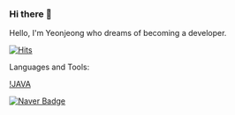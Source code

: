 ### Hi there 👋

<!--
**wjdwjdduswjd/wjdwjdduswjd** is a ✨ _special_ ✨ repository because its `README.md` (this file) appears on your GitHub profile.

Here are some ideas to get you started:

- 🔭 I’m currently working on ...
- 🌱 I’m currently learning ...
- 👯 I’m looking to collaborate on ...
- 🤔 I’m looking for help with ...
- 💬 Ask me about ...
- 📫 How to reach me: ...
- 😄 Pronouns: ...
- ⚡ Fun fact: ...
-->

Hello, I'm Yeonjeong who dreams of becoming a developer.


[![Hits](https://hits.seeyoufarm.com/api/count/incr/badge.svg?url=https%3A%2F%2Fgithub.com%2Fgjbae1212%2Fwjdwjdduswjd&count_bg=%2379C83D&title_bg=%23555555&icon=&icon_color=%23E7E7E7&title=hits&edge_flat=false)](https://hits.seeyoufarm.com)


Languages and Tools:


[!JAVA](http://img.shields.io/badge/language-swift-orange&logo=java&logoColor=black&link=#007396)

 




	
	
  [![Naver Badge](https://img.shields.io/badge/Gmail-d14836?style=flat-square&logo=Gmail&logoColor=white&link=mailto:wjdwjdduswjd@naver.com)](mailto:wjdwjdduswjd@gmail.com)
	




